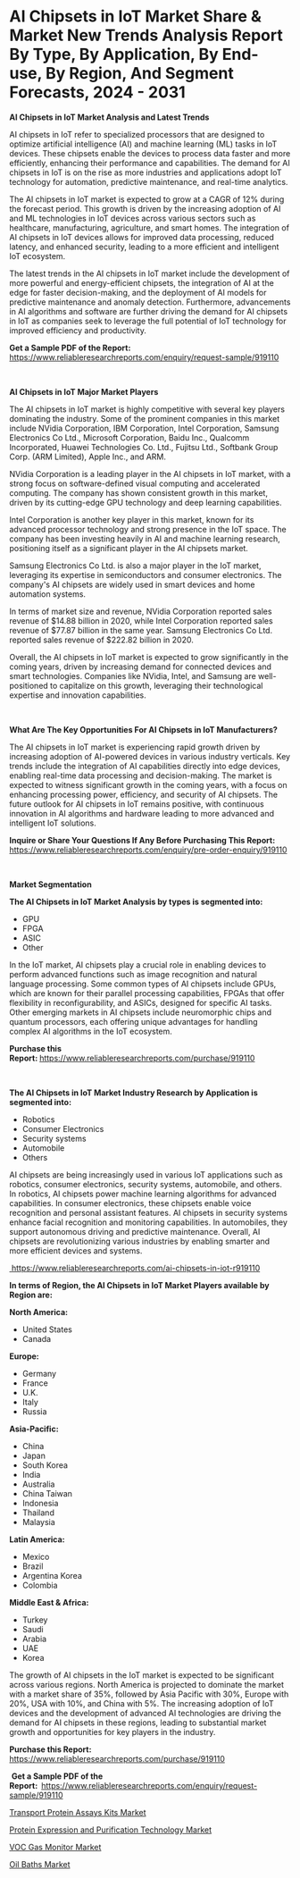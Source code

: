 <p><h1>AI Chipsets in IoT Market Share & Market New Trends Analysis Report By Type, By Application, By End-use, By Region, And Segment Forecasts, 2024 - 2031</h1></p><p><strong>AI Chipsets in IoT Market Analysis and Latest Trends</strong></p>
<p><p>AI chipsets in IoT refer to specialized processors that are designed to optimize artificial intelligence (AI) and machine learning (ML) tasks in IoT devices. These chipsets enable the devices to process data faster and more efficiently, enhancing their performance and capabilities. The demand for AI chipsets in IoT is on the rise as more industries and applications adopt IoT technology for automation, predictive maintenance, and real-time analytics.</p><p>The AI chipsets in IoT market is expected to grow at a CAGR of 12% during the forecast period. This growth is driven by the increasing adoption of AI and ML technologies in IoT devices across various sectors such as healthcare, manufacturing, agriculture, and smart homes. The integration of AI chipsets in IoT devices allows for improved data processing, reduced latency, and enhanced security, leading to a more efficient and intelligent IoT ecosystem.</p><p>The latest trends in the AI chipsets in IoT market include the development of more powerful and energy-efficient chipsets, the integration of AI at the edge for faster decision-making, and the deployment of AI models for predictive maintenance and anomaly detection. Furthermore, advancements in AI algorithms and software are further driving the demand for AI chipsets in IoT as companies seek to leverage the full potential of IoT technology for improved efficiency and productivity.</p></p>
<p><strong>Get a Sample PDF of the Report:&nbsp;</strong> <a href="https://www.reliableresearchreports.com/enquiry/request-sample/919110">https://www.reliableresearchreports.com/enquiry/request-sample/919110</a></p>
<p>&nbsp;</p>
<p><strong>AI Chipsets in IoT Major Market Players</strong></p>
<p><p>The AI chipsets in IoT market is highly competitive with several key players dominating the industry. Some of the prominent companies in this market include NVidia Corporation, IBM Corporation, Intel Corporation, Samsung Electronics Co Ltd., Microsoft Corporation, Baidu Inc., Qualcomm Incorporated, Huawei Technologies Co. Ltd., Fujitsu Ltd., Softbank Group Corp. (ARM Limited), Apple Inc., and ARM.</p><p>NVidia Corporation is a leading player in the AI chipsets in IoT market, with a strong focus on software-defined visual computing and accelerated computing. The company has shown consistent growth in this market, driven by its cutting-edge GPU technology and deep learning capabilities.</p><p>Intel Corporation is another key player in this market, known for its advanced processor technology and strong presence in the IoT space. The company has been investing heavily in AI and machine learning research, positioning itself as a significant player in the AI chipsets market.</p><p>Samsung Electronics Co Ltd. is also a major player in the IoT market, leveraging its expertise in semiconductors and consumer electronics. The company's AI chipsets are widely used in smart devices and home automation systems.</p><p>In terms of market size and revenue, NVidia Corporation reported sales revenue of $14.88 billion in 2020, while Intel Corporation reported sales revenue of $77.87 billion in the same year. Samsung Electronics Co Ltd. reported sales revenue of $222.82 billion in 2020.</p><p>Overall, the AI chipsets in IoT market is expected to grow significantly in the coming years, driven by increasing demand for connected devices and smart technologies. Companies like NVidia, Intel, and Samsung are well-positioned to capitalize on this growth, leveraging their technological expertise and innovation capabilities.</p></p>
<p>&nbsp;</p>
<p><strong>What Are The Key Opportunities For AI Chipsets in IoT Manufacturers?</strong></p>
<p><p>The AI chipsets in IoT market is experiencing rapid growth driven by increasing adoption of AI-powered devices in various industry verticals. Key trends include the integration of AI capabilities directly into edge devices, enabling real-time data processing and decision-making. The market is expected to witness significant growth in the coming years, with a focus on enhancing processing power, efficiency, and security of AI chipsets. The future outlook for AI chipsets in IoT remains positive, with continuous innovation in AI algorithms and hardware leading to more advanced and intelligent IoT solutions.</p></p>
<p><strong>Inquire or Share Your Questions If Any Before Purchasing This Report:</strong> <a href="https://www.reliableresearchreports.com/enquiry/pre-order-enquiry/919110">https://www.reliableresearchreports.com/enquiry/pre-order-enquiry/919110</a></p>
<p>&nbsp;</p>
<p><strong>Market Segmentation</strong></p>
<p><strong>The AI Chipsets in IoT Market Analysis by types is segmented into:</strong></p>
<p><ul><li>GPU</li><li>FPGA</li><li>ASIC</li><li>Other</li></ul></p>
<p><p>In the IoT market, AI chipsets play a crucial role in enabling devices to perform advanced functions such as image recognition and natural language processing. Some common types of AI chipsets include GPUs, which are known for their parallel processing capabilities, FPGAs that offer flexibility in reconfigurability, and ASICs, designed for specific AI tasks. Other emerging markets in AI chipsets include neuromorphic chips and quantum processors, each offering unique advantages for handling complex AI algorithms in the IoT ecosystem.</p></p>
<p><strong>Purchase this Report:&nbsp;</strong><a href="https://www.reliableresearchreports.com/purchase/919110">https://www.reliableresearchreports.com/purchase/919110</a></p>
<p>&nbsp;</p>
<p><strong>The AI Chipsets in IoT Market Industry Research by Application is segmented into:</strong></p>
<p><ul><li>Robotics</li><li>Consumer Electronics</li><li>Security systems</li><li>Automobile</li><li>Others</li></ul></p>
<p><p>AI chipsets are being increasingly used in various IoT applications such as robotics, consumer electronics, security systems, automobile, and others. In robotics, AI chipsets power machine learning algorithms for advanced capabilities. In consumer electronics, these chipsets enable voice recognition and personal assistant features. AI chipsets in security systems enhance facial recognition and monitoring capabilities. In automobiles, they support autonomous driving and predictive maintenance. Overall, AI chipsets are revolutionizing various industries by enabling smarter and more efficient devices and systems.</p></p>
<p><a href="https://www.reliableresearchreports.com/ai-chipsets-in-iot-r919110">&nbsp;https://www.reliableresearchreports.com/ai-chipsets-in-iot-r919110</a></p>
<p><strong>In terms of Region, the AI Chipsets in IoT Market Players available by Region are:</strong></p>
<p>
    <p> <strong> North America: </strong>
        <ul>
            <li>United States</li>
            <li>Canada</li>
        </ul>
        </p> 
    <p> <strong> Europe: </strong>
        <ul>
            <li>Germany</li>
            <li>France</li>
            <li>U.K.</li>
            <li>Italy</li>
            <li>Russia</li>
        </ul>
        </p> 
    <p> <strong> Asia-Pacific: </strong>
        <ul>
            <li>China</li>
            <li>Japan</li>
            <li>South Korea</li>
            <li>India</li>
            <li>Australia</li>
            <li>China Taiwan</li>
            <li>Indonesia</li>
            <li>Thailand</li>
            <li>Malaysia</li>
        </ul>
        </p> 
    <p> <strong> Latin America: </strong>
        <ul>
            <li>Mexico</li>
            <li>Brazil</li>
            <li>Argentina Korea</li>
            <li>Colombia</li>
        </ul>
        </p> 
    <p> <strong> Middle East & Africa: </strong>
        <ul>
            <li>Turkey</li>
            <li>Saudi</li>
            <li>Arabia</li>
            <li>UAE</li>
            <li>Korea</li>
        </ul>
    </p>
    </p>
<p><p>The growth of AI chipsets in the IoT market is expected to be significant across various regions. North America is projected to dominate the market with a market share of 35%, followed by Asia Pacific with 30%, Europe with 20%, USA with 10%, and China with 5%. The increasing adoption of IoT devices and the development of advanced AI technologies are driving the demand for AI chipsets in these regions, leading to substantial market growth and opportunities for key players in the industry.</p></p>
<p><strong>Purchase this Report: </strong><a href="https://www.reliableresearchreports.com/purchase/919110">https://www.reliableresearchreports.com/purchase/919110</a></p>
<p>&nbsp;<strong>Get a Sample PDF of the Report:&nbsp;&nbsp;</strong><a href="https://www.reliableresearchreports.com/enquiry/request-sample/919110">https://www.reliableresearchreports.com/enquiry/request-sample/919110</a></p>
<p><strong></strong></p>
<p><p><a href="https://github.com/kufem1/Market-Research-Report-List-2/blob/main/transport-protein-assays-kits-market.md">Transport Protein Assays Kits Market</a></p><p><a href="https://github.com/singletonthaxterkelliehr2df/Market-Research-Report-List-2/blob/main/protein-expression-and-purification-technology-market.md">Protein Expression and Purification Technology Market</a></p><p><a href="https://www.linkedin.com/pulse/voc-gas-monitor-market-size-outlook-forecast-2024-2031-ometrios-pslof?trackingId=YFmk4m4EwtaxPoM9z73ekQ%3D%3D">VOC Gas Monitor Market</a></p><p><a href="https://www.linkedin.com/pulse/oil-baths-market-outlook-industry-overview-forecast-2024-2031-olfhf?trackingId=imBoigoPyjKhSpNZW8oA4Q%3D%3D">Oil Baths Market</a></p></p>